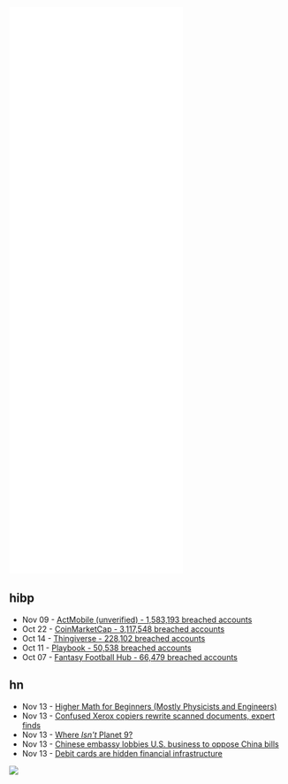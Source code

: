 ![Metrics](https://raw.githubusercontent.com/phixion/phixion/master/metrics.svg)

## hibp

<!--
for https://github.com/phixion/phixion/blob/main/.github/workflows/feeds.yml
-->
<!--START_SECTION:haveibeenpwnd-->
- Nov 09 - [ActMobile (unverified) - 1,583,193 breached accounts](https://haveibeenpwned.com/PwnedWebsites#ActMobile)
- Oct 22 - [CoinMarketCap - 3,117,548 breached accounts](https://haveibeenpwned.com/PwnedWebsites#CoinMarketCap)
- Oct 14 - [Thingiverse - 228,102 breached accounts](https://haveibeenpwned.com/PwnedWebsites#Thingiverse)
- Oct 11 - [Playbook - 50,538 breached accounts](https://haveibeenpwned.com/PwnedWebsites#Playbook)
- Oct 07 - [Fantasy Football Hub - 66,479 breached accounts](https://haveibeenpwned.com/PwnedWebsites#FantasyFootballHub)
<!--END_SECTION:haveibeenpwnd-->

## hn

<!--
for https://github.com/phixion/phixion/blob/main/.github/workflows/feeds.yml
-->
<!--START_SECTION:hn-->
- Nov 13 - [Higher Math for Beginners (Mostly Physicists and Engineers)](https://archive.org/details/HigherMathForBeginners)
- Nov 13 - [Confused Xerox copiers rewrite scanned documents, expert finds](https://www.bbc.com/news/technology-23588202)
- Nov 13 - [Where *Isn't* Planet 9?](https://www.syfy.com/syfy-wire/bad-astronomy-search-for-planet-nine-still-continues)
- Nov 13 - [Chinese embassy lobbies U.S. business to oppose China bills](https://www.reuters.com/business/exclusive-chinese-embassy-lobbies-us-business-oppose-china-bills-sources-2021-11-12/)
- Nov 13 - [Debit cards are hidden financial infrastructure](https://bam.kalzumeus.com/archive/debit-cards-are-hidden-financial-infrastructure/)
<!--END_SECTION:hn-->

<!--
for https://yhype.me
-->
![](https://hit.yhype.me/github/profile?user_id=13013670)
